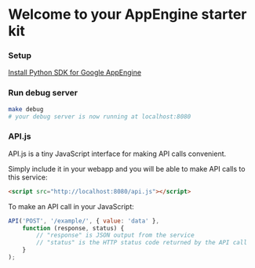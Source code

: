# Welcome to your AppEngine starter kit

### Setup

[Install Python SDK for Google AppEngine](https://developers.google.com/appengine/downloads)

### Run debug server

```sh
make debug
# your debug server is now running at localhost:8080
```

### API.js

API.js is a tiny JavaScript interface for making API calls convenient.

Simply include it in your webapp and you will be able to make API calls to this service:

```html
<script src="http://localhost:8080/api.js"></script>
```

To make an API call in your JavaScript:

```js
API('POST', '/example/', { value: 'data' },
    function (response, status) {
        // "response" is JSON output from the service
        // "status" is the HTTP status code returned by the API call
    }
);
```
